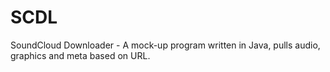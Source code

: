 # SCDL
SoundCloud Downloader - A mock-up program written in Java, pulls audio, graphics and meta based on URL.
